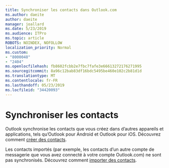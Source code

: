 ```yaml
---
title: Synchroniser les contacts dans Outlook.com
ms.author: daeite
author: daeite
manager: joallard
ms.date: 5/23/2019
ms.audience: ITPro
ms.topic: article
ROBOTS: NOINDEX, NOFOLLOW
localization_priority: Normal
ms.custom:
- "8000048"
- "2404"
ms.openlocfilehash: fb8602fcbb2e7fbc7fafe3e66613272176271995
ms.sourcegitcommit: 8a96c12bab83df16bdc5495be460e102c2b81d1d
ms.translationtype: MT
ms.contentlocale: fr-FR
ms.lasthandoff: 05/23/2019
ms.locfileid: "34420093"
---
```

# <a name="sync-contacts"></a>Synchroniser les contacts

Outlook synchronise les contacts que vous créez dans [](https://outlook.live.com/people/) d’autres appareils et applications, tels qu’Outlook pour Android et Outlook pour iOS. Découvrez comment [créer des contacts](https://support.office.com/article/5b909158-036e-4820-92f7-2a27f57b9f01).

Les contacts importés (par exemple, les contacts d’un autre compte de messagerie que vous avez connecté à votre compte Outlook.com) ne sont pas synchronisés. Découvrez comment [importer des contacts](https://support.office.com/article/285a3b55-8d93-4ac8-93df-43fffd13b2f1).